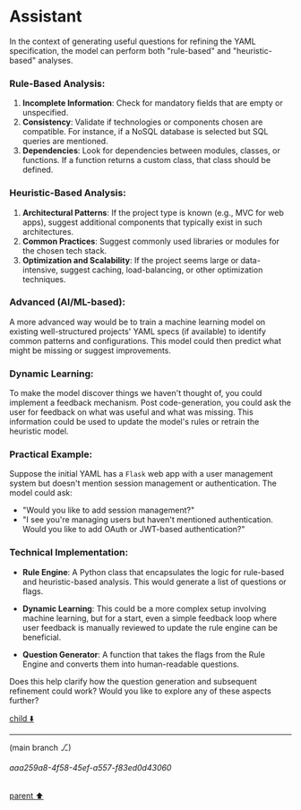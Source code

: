 # Assistant

In the context of generating useful questions for refining the YAML specification, the model can perform both "rule-based" and "heuristic-based" analyses.

### Rule-Based Analysis:

1. **Incomplete Information**: Check for mandatory fields that are empty or unspecified.
2. **Consistency**: Validate if technologies or components chosen are compatible. For instance, if a NoSQL database is selected but SQL queries are mentioned.
3. **Dependencies**: Look for dependencies between modules, classes, or functions. If a function returns a custom class, that class should be defined.

### Heuristic-Based Analysis:

1. **Architectural Patterns**: If the project type is known (e.g., MVC for web apps), suggest additional components that typically exist in such architectures.
2. **Common Practices**: Suggest commonly used libraries or modules for the chosen tech stack.
3. **Optimization and Scalability**: If the project seems large or data-intensive, suggest caching, load-balancing, or other optimization techniques.

### Advanced (AI/ML-based):

A more advanced way would be to train a machine learning model on existing well-structured projects' YAML specs (if available) to identify common patterns and configurations. This model could then predict what might be missing or suggest improvements.

### Dynamic Learning:

To make the model discover things we haven't thought of, you could implement a feedback mechanism. Post code-generation, you could ask the user for feedback on what was useful and what was missing. This information could be used to update the model's rules or retrain the heuristic model.

### Practical Example:

Suppose the initial YAML has a `Flask` web app with a user management system but doesn't mention session management or authentication. The model could ask:

- "Would you like to add session management?"
- "I see you're managing users but haven't mentioned authentication. Would you like to add OAuth or JWT-based authentication?"

### Technical Implementation:

- **Rule Engine**: A Python class that encapsulates the logic for rule-based and heuristic-based analysis. This would generate a list of questions or flags.
  
- **Dynamic Learning**: This could be a more complex setup involving machine learning, but for a start, even a simple feedback loop where user feedback is manually reviewed to update the rule engine can be beneficial.

- **Question Generator**: A function that takes the flags from the Rule Engine and converts them into human-readable questions.

Does this help clarify how the question generation and subsequent refinement could work? Would you like to explore any of these aspects further?

[child ⬇️](#aaa259a8-4f58-45ef-a557-f83ed0d43060)

---

(main branch ⎇)
###### aaa259a8-4f58-45ef-a557-f83ed0d43060
[parent ⬆️](#63be082f-29bf-4df2-89c7-e76831e2be2f)
